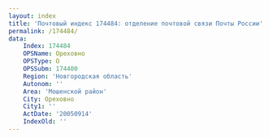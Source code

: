 ```yaml
---
layout: index
title: 'Почтовый индекс 174484: отделение почтовой связи Почты России'
permalink: /174484/
data:
    Index: 174484
    OPSName: Ореховно
    OPSType: О
    OPSSubm: 174400
    Region: 'Новгородская область'
    Autonom: ''
    Area: 'Мошенской район'
    City: Ореховно
    City1: ''
    ActDate: '20050914'
    IndexOld: ''
---
```

